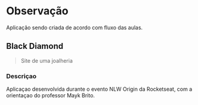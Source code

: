 # Observação

Aplicação sendo criada de acordo com fluxo das aulas.

## Black Diamond

> Site de uma joalheria

### Descriçao

Aplicaçao desenvolvida durante o evento NLW Origin da Rocketseat, com a orientaçao do professor Mayk Brito.
